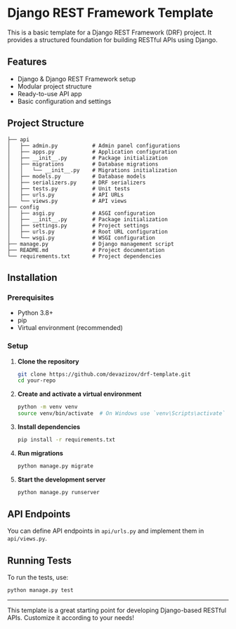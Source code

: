 # Django REST Framework Template

This is a basic template for a Django REST Framework (DRF) project. It provides a structured foundation for building RESTful APIs using Django.

## Features
- Django & Django REST Framework setup
- Modular project structure
- Ready-to-use API app
- Basic configuration and settings

## Project Structure
```
├── api
│   ├── admin.py           # Admin panel configurations
│   ├── apps.py            # Application configuration
│   ├── __init__.py        # Package initialization
│   ├── migrations         # Database migrations
│   │   └── __init__.py    # Migrations initialization
│   ├── models.py          # Database models
│   ├── serializers.py     # DRF serializers
│   ├── tests.py           # Unit tests
│   ├── urls.py            # API URLs
│   └── views.py           # API views
├── config
│   ├── asgi.py            # ASGI configuration
│   ├── __init__.py        # Package initialization
│   ├── settings.py        # Project settings
│   ├── urls.py            # Root URL configuration
│   └── wsgi.py            # WSGI configuration
├── manage.py              # Django management script
├── README.md              # Project documentation
└── requirements.txt       # Project dependencies
```

## Installation

### Prerequisites
- Python 3.8+
- pip
- Virtual environment (recommended)

### Setup
1. **Clone the repository**
   ```sh
   git clone https://github.com/devazizov/drf-template.git
   cd your-repo
   ```

2. **Create and activate a virtual environment**
   ```sh
   python -m venv venv
   source venv/bin/activate  # On Windows use `venv\Scripts\activate`
   ```

3. **Install dependencies**
   ```sh
   pip install -r requirements.txt
   ```

4. **Run migrations**
   ```sh
   python manage.py migrate
   ```

5. **Start the development server**
   ```sh
   python manage.py runserver
   ```

## API Endpoints
You can define API endpoints in `api/urls.py` and implement them in `api/views.py`.

## Running Tests
To run the tests, use:
```sh
python manage.py test
```

---

This template is a great starting point for developing Django-based RESTful APIs. Customize it according to your needs!
